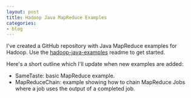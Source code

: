 ```yaml
---
layout: post
title: Hadoop Java MapReduce Examples
categories:
- blog
---
```

I've created a GitHub repository with Java MapReduce examples for Hadoop. Use the [hadoop-java-examples](https://github.com/baswenneker/hadoop-java-examples "GitHub repository") readme to get started. 

Here's a short outline which I'll update when new examples are added:

* SameTaste: basic MapReduce example.
* MapReduceChain: example showing how to chain MapReduce Jobs where a job uses the output of a completed job.
